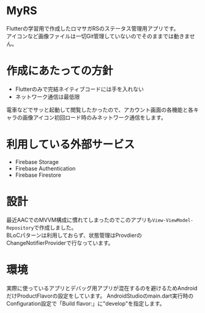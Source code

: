 # MyRS
Flutterの学習用で作成したロマサガRSのステータス管理用アプリです。  
アイコンなど画像ファイルは一切Git管理していないのでそのままでは動きません。  

# 作成にあたっての方針
  - Flutterのみで完結ネイティブコードには手を入れない
  - ネットワーク通信は最低限

電車などでサッと起動して閲覧したかったので、アカウント画面の各機能と各キャラの画像アイコン初回ロード時のみネットワーク通信をします。
 
# 利用している外部サービス
  - Firebase Storage
  - Firebase Authentication
  - Firebase Firestore

# 設計
最近AACでのMVVM構成に慣れてしまったのでこのアプリも`View-ViewModel-Repository`で作成しました。  
BLoCパターンは利用しておらず、状態管理はProvdierのChangeNotifierProviderで行なっています。

# 環境
実際に使っているアプリとデバッグ用アプリが混在するのを避けるためAndroidだけProductFlavorの設定をしています。
AndroidStudioのmain.dart実行時のConfiguration設定で「Build flavor:」に"develop"を指定します。
